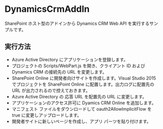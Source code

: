 ﻿# DynamicsCrmAddIn

SharePoint ホスト型のアドインから Dynamics CRM Web API を実行するサンプルです。

## 実行方法

* Azure Active Directory にアプリケーションを登録します。
* プロジェクトの Scripts/WebPart.js を開き、クライアント ID および Dynamics CRM の接続先の URL を変更します。
* SharePoint Online に開発者向けサイトを作成します。Visual Studio 2015 でプロジェクトを SharePoint Online に配置します。出力ログに配置先の URL が出力されるので控えておきます。
* Azure Active Directory の 応答 URL を配置先の URL に変更します。
* アプリケーションのアクセス許可に Dyamics CRM Online を追加します。
* マニフェスト ファイルをダウンロードして oauth2AllowImplicitFlow を true に変更しアップロードします。
* 開発者サイトに新しいページを作成し、アプリ パーツを貼り付けます。
